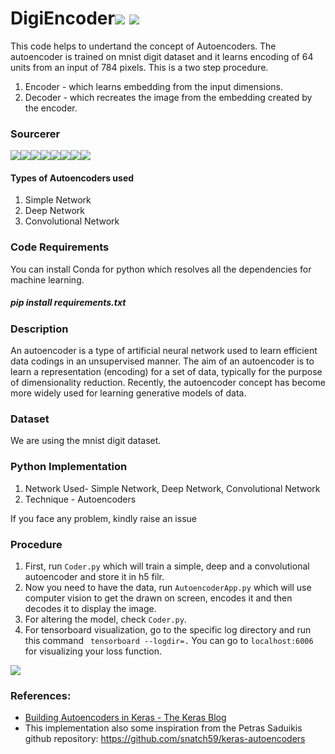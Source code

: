 # DigiEncoder[![](https://img.shields.io/github/license/sourcerer-io/hall-of-fame.svg?colorB=ff0000)](https://github.com/akshaybahadur21/Emojinator/blob/master/LICENSE.md)  [![](https://img.shields.io/badge/Akshay-Bahadur-brightgreen.svg?colorB=ff0000)](https://akshaybahadur.com)
This code helps to undertand the concept of Autoencoders. The autoencoder is trained on mnist digit dataset and it learns encoding of 64 units from an input of 784 pixels. This is a two step procedure.
1) Encoder - which learns embedding from the input dimensions.
2) Decoder - which recreates the image from the embedding created by the encoder.

### Sourcerer
[![](https://sourcerer.io/fame/akshaybahadur21/akshaybahadur21/DigiEncoder/images/0)](https://sourcerer.io/fame/akshaybahadur21/akshaybahadur21/DigiEncoder/links/0)[![](https://sourcerer.io/fame/akshaybahadur21/akshaybahadur21/DigiEncoder/images/1)](https://sourcerer.io/fame/akshaybahadur21/akshaybahadur21/DigiEncoder/links/1)[![](https://sourcerer.io/fame/akshaybahadur21/akshaybahadur21/DigiEncoder/images/2)](https://sourcerer.io/fame/akshaybahadur21/akshaybahadur21/DigiEncoder/links/2)[![](https://sourcerer.io/fame/akshaybahadur21/akshaybahadur21/DigiEncoder/images/3)](https://sourcerer.io/fame/akshaybahadur21/akshaybahadur21/DigiEncoder/links/3)[![](https://sourcerer.io/fame/akshaybahadur21/akshaybahadur21/DigiEncoder/images/4)](https://sourcerer.io/fame/akshaybahadur21/akshaybahadur21/DigiEncoder/links/4)[![](https://sourcerer.io/fame/akshaybahadur21/akshaybahadur21/DigiEncoder/images/5)](https://sourcerer.io/fame/akshaybahadur21/akshaybahadur21/DigiEncoder/links/5)[![](https://sourcerer.io/fame/akshaybahadur21/akshaybahadur21/DigiEncoder/images/6)](https://sourcerer.io/fame/akshaybahadur21/akshaybahadur21/DigiEncoder/links/6)[![](https://sourcerer.io/fame/akshaybahadur21/akshaybahadur21/DigiEncoder/images/7)](https://sourcerer.io/fame/akshaybahadur21/akshaybahadur21/DigiEncoder/links/7)

#### Types of Autoencoders used
1) Simple Network
2) Deep Network
3) Convolutional Network

### Code Requirements
You can install Conda for python which resolves all the dependencies for machine learning.

##### pip install requirements.txt

### Description
An autoencoder is a type of artificial neural network used to learn efficient data codings in an unsupervised manner. The aim of an autoencoder is to learn a representation (encoding) for a set of data, typically for the purpose of dimensionality reduction. Recently, the autoencoder concept has become more widely used for learning generative models of data.

### Dataset
We are using the mnist digit dataset.

### Python  Implementation

1) Network Used- Simple Network, Deep Network, Convolutional Network
2) Technique - Autoencoders

If you face any problem, kindly raise an issue

### Procedure

1) First, run `Coder.py` which will train a simple, deep and a convolutional autoencoder and store it in h5 filr.
2) Now you need to have the data, run `AutoencoderApp.py` which will use computer vision to get the drawn on screen, encodes it and then decodes it to display the image.
3) For altering the model, check `Coder.py`.
4) For tensorboard visualization, go to the specific log directory and run this command ` tensorboard --logdir=.` You can go to `localhost:6006` for visualizing your loss function.

<img src="https://github.com/akshaybahadur21/DigiEncoder/blob/master/autoencoder.gif">

### References:
 
 - [Building Autoencoders in Keras - The Keras Blog](https://blog.keras.io/building-autoencoders-in-keras.html) 
 - This implementation also some inspiration from the Petras Saduikis github repository: https://github.com/snatch59/keras-autoencoders  





